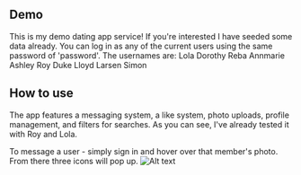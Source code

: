 ## Demo
This is my demo dating app service! If you're interested I have seeded some data already. You can log in as any of the current users using the same password of 'password'.
The usernames are:
  Lola
  Dorothy
  Reba
  Annmarie
  Ashley
  Roy
  Duke
  Lloyd
  Larsen
  Simon

## How to use
The app features a messaging system, a like system, photo uploads, profile management, and filters for searches.
As you can see, I've already tested it with Roy and Lola.

To message a user - simply sign in and hover over that member's photo. From there three icons will pop up.
![Alt text](/screenshots/dating-memberspagehover?raw=true)
